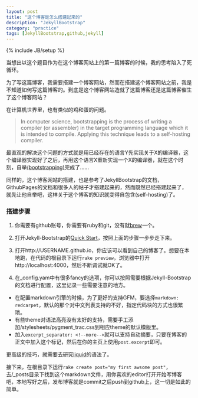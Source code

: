 ```yaml
---
layout: post
title: "这个博客是怎么搭建起来的"
description: "JekyllBootstrap"
category: "practice"
tags: [JekyllBootstrap,github,jekyll]
---
```

{% include JB/setup %}

当想出以这个题目作为在这个博客网站上的第一篇博客的时候，我的思考陷入了死循环。

为了写这篇博客，我需要搭建一个博客网站，然而在搭建这个博客网站之前，我是不知道如何写这篇博客的。到底是这个博客网站造就了这篇博客还是这篇博客催生了这个博客网站？

在计算机世界里，也有类似的鸡和蛋的问题。
> In computer science, bootstrapping is the process of writing a compiler (or assembler) in the target programming language which it is intended to compile. Applying this technique leads to a self-hosting compiler.

最直观的解决这个问题的方式就是用已经存在的语言Y先实现关于X的编译器，这个编译器实现好了之后，再用这个语言X重新实现一个X的编译器，就在这个时刻，自举[(bootstrapping)](http://en.wikipedia.org/wiki/Bootstrapping_%28compilers%29)完成了……

同样的，这个博客网站的搭建，也是参考了JekyllBootstrap的文档，GithubPages的文档和很多人的帖子才搭建起来的，然而既然已经搭建起来了，就先让他自举吧，这样关于这个博客的知识就变得自包含(self-hosting)了。

<!--more-->

### 搭建步骤

1. 你需要有github账号，你需要有ruby和git，没有就[brew](http://brew.sh/)一个。

1. 打开Jekyll-Bootstrap的[Quick Start](http://jekyllbootstrap.com/usage/jekyll-quick-start.html)，按照上面的步骤一步步走下来。

1. 打开http://USERNAME.github.io，你应该可以看到自己的博客了。想要在本地跑，在代码的根目录下运行`rake preview`，浏览器中打开http://localhost:4000，然后不断调试就OK了。

1. 在_config.yam中有很多fancy的选项，你可以按照需要根据Jekyll-Bootstrap的文档进行配置，这里记录一些需要注意的地方。
  * 在配置markdown引擎的时候，为了更好的支持GFM，要选择`markdown: redcarpet`，默认的那个对中文列表支持的不好，指定代码块的方式也很繁琐。
  * 有些theme对语法高亮没有太好的支持，需要手工添加/stylesheets/pygment_trac.css到相应theme的默认模版里。
  * 加入`excerpt_separator: <!--more-->`就可以支持自动摘要，只要在博客的正文中加入这个标记，然后在你的主页上使用`post.excerpt`即可。

更高级的技巧，就需要去研究[liquid](https://github.com/Shopify/liquid/wiki/Liquid-for-Designers)的语法了。

接下来，在根目录下运行`rake create post="my first awsome post"`，去/_posts目录下找到这个markdown文件，用你喜欢的editor打开开始写博客吧，本地写好之后，发布博客就是commit之后push到github上，这一切是如此的简单。
